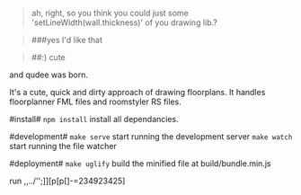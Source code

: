 >ah, right, so you think you could just some 'setLineWidth(wall.thickness)' of you drawing lib.?
  
>###yes I'd like that
  
>##:) cute

and qudee was born.

It's a cute, quick and dirty approach of drawing floorplans.
It handles floorplanner FML files and roomstyler RS files.

#install#
`npm install` install all dependancies.

#development#
`make serve`  start running the development server
`make watch`  start running the file watcher

#deployment#
`make uglify`  build the minified file at build/bundle.min.js



run ,,../'';]][p[p[]-=234923425]